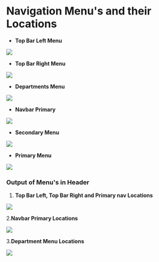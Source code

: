 # Navigation Menu's and their Locations

* **Top Bar Left Menu**

![](http://transvelo.github.io/docs/techmarket/images/top-bar-left-hook.png)

*  **Top Bar Right Menu**


![](http://transvelo.github.io/docs/techmarket/images/top-bar-right-hook.png)

* **Departments Menu**

![](http://transvelo.github.io/docs/techmarket/images/department-menu-hook.png)

* **Navbar Primary**

![](http://transvelo.github.io/docs/techmarket/images/navbar-primary-hook.png)

* **Secondary Menu**

![](http://transvelo.github.io/docs/techmarket/images/secondary-menu-hook.png)

* **Primary Menu**

![](http://transvelo.github.io/docs/techmarket/images/primary-menu-hook.png)

### Output of Menu's in Header

1. **Top Bar Left, Top Bar Right and Primary nav Locations**

![](http://transvelo.github.io/docs/techmarket/images/navigation-menu.png)

2.**Navbar Primary Locations**

![](http://transvelo.github.io/docs/techmarket/images/navigation-menu2.png)

3.**Department Menu Locations**

![](http://transvelo.github.io/docs/techmarket/images/navigation-menu3.png)
